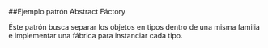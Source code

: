 ##Ejemplo patrón Abstract Fáctory

Éste patrón busca separar los objetos en tipos dentro de una misma familia e implementar una fábrica para instanciar cada tipo.
